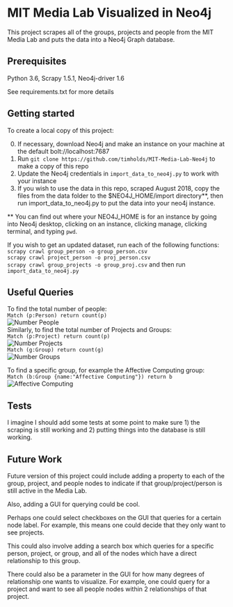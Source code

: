 # MIT Media Lab Visualized in Neo4j
This project scrapes all of the groups, projects and people from the MIT Media Lab and puts the data into a Neo4j Graph database.

## Prerequisites
Python 3.6,
Scrapy 1.5.1,
Neo4j-driver 1.6

See requirements.txt for more details

## Getting started
To create a local copy of this project:

0) If necessary, download Neo4j and make an instance on your machine at the default bolt://localhost:7687
1) Run `git clone https://github.com/timholds/MIT-Media-Lab-Neo4j` to make a copy of this repo
2) Update the Neo4j credentials in `import_data_to_neo4j.py` to work with your instance
3) If you wish to use the data in this repo, scraped August 2018, copy the files from the data folder to the $NEO4J_HOME/import directory**, then 
run import_data_to_neo4j.py to put the data into your neo4j instance. 

** You can find out where your NEO4J_HOME is for an instance by going into Neo4j desktop, clicking on an instance, clicking manage, clicking terminal, and typing `pwd`. 

If you wish to get an updated dataset, run each of the following functions: <br />
`scrapy crawl group_person -o group_person.csv` <br />
`scrapy crawl project_person -o proj_person.csv` <br />
`scrapy crawl group_projects -o group_proj.csv` and then run <br /> 
`import_data_to_neo4j.py`

## Useful Queries
To find the total number of people: <br />
 `Match (p:Person) return count(p)` <br />
![Number People](https://github.com/timholds/MIT-Media-Lab-Neo4j/blob/master/Screenshots/number_people.png)<br />
Similarly, to find the total number of Projects and Groups: <br />
`Match (p:Project) return count(p)` <br />
![Number Projects](https://github.com/timholds/MIT-Media-Lab-Neo4j/blob/master/Screenshots/number_projects.png)<br />
`Match (g:Group) return count(g)`  <br />
![Number Groups](https://github.com/timholds/MIT-Media-Lab-Neo4j/blob/master/Screenshots/number_groups.png) <br />

To find a specific group, for example the Affective Computing group: <br />
`Match (b:Group {name:"Affective Computing"}) return b`
![Affective Computing](https://github.com/timholds/MIT-Media-Lab-Neo4j/blob/master/Screenshots/affective_computing.png)<br />

## Tests
I imagine I should add some tests at some point to make sure 1) the scraping is still working and 2) putting things into the database is still working.

## Future Work
Future version of this project could include adding a property to each of the group, project, and people nodes to indicate if that group/project/person is still active in the Media Lab.

Also, adding a GUI for querying could be cool.

Perhaps one could select checkboxes on the GUI that queries for a certain node label. For example, this means one could decide that they only want to see projects.

This could also involve adding a search box which queries for a specific person, project, or group, and all of the nodes which have a direct relationship to this group.

There could also be a parameter in the GUI for how many degrees of relationship one wants to visualize. For example, one could query for a project and want to see all people nodes within 2 relationships of that project.
